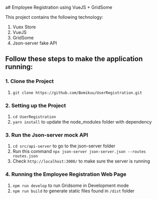 a# Employee Registration using VueJS + GridSome

This project contains the following technology:

1. Vuex Store
2. VueJS
3. GridSome
4. Json-server fake API

## Follow these steps to make the application running:

### 1. Clone the Project

1. `git clone https://github.com/Bomikuu/UserRegistration.git`

### 2. Setting up the Project

1. `cd UserRegistration`
2. `yarn install` to update the node_modules folder with dependency

### 3. Run the Json-server mock API

1. `cd src/api-server` to go to the json-server folder
2. Run this command `npx json-server json-server.json --routes routes.json`
3. Check `http://localhost:3000/` to make sure the server is running

### 4. Running the Employee Registration Web Page

1. `npm run develop` to run Gridsome in Development mode
2. `npm run build` to generate static files found in `/dist` folder
